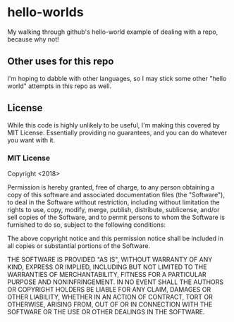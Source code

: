 # hello-worlds
My walking through github's hello-world example of dealing with a repo, because why not!

## Other uses for this repo
I'm hoping to dabble with other languages, so I may stick some other "hello world" attempts in this repo as well.

## License

While this code is highly unlikely to be useful, I'm making this covered by MIT License.  Essentially providing no guarantees, and you can do whatever you want with it.

### MIT License

Copyright <2018> <andys-playground>

Permission is hereby granted, free of charge, to any person obtaining a copy of this software and associated documentation files (the "Software"), to deal in the Software without restriction, including without limitation the rights to use, copy, modify, merge, publish, distribute, sublicense, and/or sell copies of the Software, and to permit persons to whom the Software is furnished to do so, subject to the following conditions:

The above copyright notice and this permission notice shall be included in all copies or substantial portions of the Software.

THE SOFTWARE IS PROVIDED "AS IS", WITHOUT WARRANTY OF ANY KIND, EXPRESS OR IMPLIED, INCLUDING BUT NOT LIMITED TO THE WARRANTIES OF MERCHANTABILITY, FITNESS FOR A PARTICULAR PURPOSE AND NONINFRINGEMENT. IN NO EVENT SHALL THE AUTHORS OR COPYRIGHT HOLDERS BE LIABLE FOR ANY CLAIM, DAMAGES OR OTHER LIABILITY, WHETHER IN AN ACTION OF CONTRACT, TORT OR OTHERWISE, ARISING FROM, OUT OF OR IN CONNECTION WITH THE SOFTWARE OR THE USE OR OTHER DEALINGS IN THE SOFTWARE.
